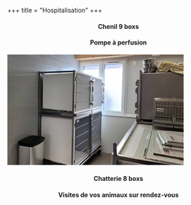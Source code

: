 +++
title = "Hospitalisation"
+++

<div class="row">
  <div class="col-sm-4">
    <h4 style="text-align:center">Chenil 9 boxs</h4>
  </div>
  <div class="col-sm-4">
  </div>
  <div class="col-sm-4">
    <h4 style="text-align:center">Pompe à perfusion</h4>
  </div>
</div>
<div class="row">
  <div class="col-sm-4">
  </div>
  <div class="col-sm-4">
    <img class="img-responsive" src="/img/chenil.jpg" alt="">
  </div>
  <div class="col-sm-4">
  </div>
</div>
<div class="row">
  <div class="col-sm-4">
    <h4 style="text-align:center">Chatterie 8 boxs</h4>
  </div>
  <div class="col-sm-4">
  </div>
  <div class="col-sm-4">
    <h4 style="text-align:center">Visites de vos animaux sur rendez-vous</h4>
  </div>
</div>